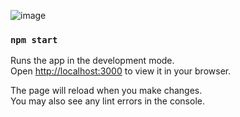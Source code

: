 ![image](https://github.com/cftcfurkan/user-profile/assets/90473630/395da782-668f-4969-83f9-069258a9a7bd)


### `npm start`

Runs the app in the development mode.\
Open [http://localhost:3000](http://localhost:3000) to view it in your browser.

The page will reload when you make changes.\
You may also see any lint errors in the console.

